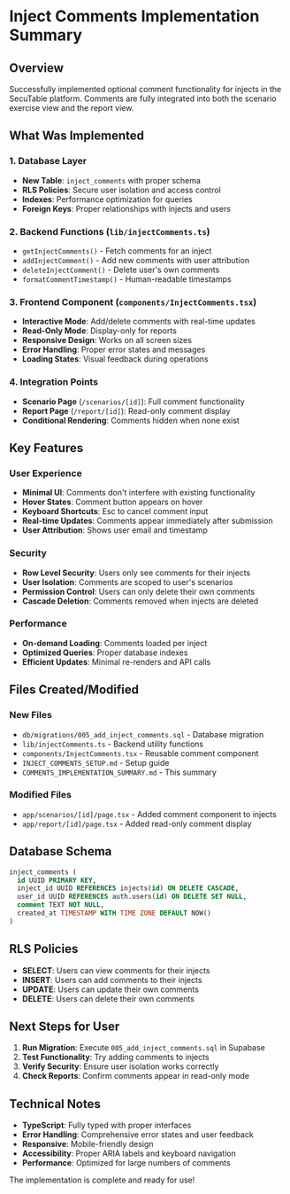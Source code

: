 # Inject Comments Implementation Summary

## Overview
Successfully implemented optional comment functionality for injects in the SecuTable platform. Comments are fully integrated into both the scenario exercise view and the report view.

## What Was Implemented

### 1. Database Layer
- **New Table**: `inject_comments` with proper schema
- **RLS Policies**: Secure user isolation and access control
- **Indexes**: Performance optimization for queries
- **Foreign Keys**: Proper relationships with injects and users

### 2. Backend Functions (`lib/injectComments.ts`)
- `getInjectComments()` - Fetch comments for an inject
- `addInjectComment()` - Add new comments with user attribution
- `deleteInjectComment()` - Delete user's own comments
- `formatCommentTimestamp()` - Human-readable timestamps

### 3. Frontend Component (`components/InjectComments.tsx`)
- **Interactive Mode**: Add/delete comments with real-time updates
- **Read-Only Mode**: Display-only for reports
- **Responsive Design**: Works on all screen sizes
- **Error Handling**: Proper error states and messages
- **Loading States**: Visual feedback during operations

### 4. Integration Points
- **Scenario Page** (`/scenarios/[id]`): Full comment functionality
- **Report Page** (`/report/[id]`): Read-only comment display
- **Conditional Rendering**: Comments hidden when none exist

## Key Features

### User Experience
- **Minimal UI**: Comments don't interfere with existing functionality
- **Hover States**: Comment button appears on hover
- **Keyboard Shortcuts**: Esc to cancel comment input
- **Real-time Updates**: Comments appear immediately after submission
- **User Attribution**: Shows user email and timestamp

### Security
- **Row Level Security**: Users only see comments for their injects
- **User Isolation**: Comments are scoped to user's scenarios
- **Permission Control**: Users can only delete their own comments
- **Cascade Deletion**: Comments removed when injects are deleted

### Performance
- **On-demand Loading**: Comments loaded per inject
- **Optimized Queries**: Proper database indexes
- **Efficient Updates**: Minimal re-renders and API calls

## Files Created/Modified

### New Files
- `db/migrations/005_add_inject_comments.sql` - Database migration
- `lib/injectComments.ts` - Backend utility functions
- `components/InjectComments.tsx` - Reusable comment component
- `INJECT_COMMENTS_SETUP.md` - Setup guide
- `COMMENTS_IMPLEMENTATION_SUMMARY.md` - This summary

### Modified Files
- `app/scenarios/[id]/page.tsx` - Added comment component to injects
- `app/report/[id]/page.tsx` - Added read-only comment display

## Database Schema
```sql
inject_comments (
  id UUID PRIMARY KEY,
  inject_id UUID REFERENCES injects(id) ON DELETE CASCADE,
  user_id UUID REFERENCES auth.users(id) ON DELETE SET NULL,
  comment TEXT NOT NULL,
  created_at TIMESTAMP WITH TIME ZONE DEFAULT NOW()
)
```

## RLS Policies
- **SELECT**: Users can view comments for their injects
- **INSERT**: Users can add comments to their injects
- **UPDATE**: Users can update their own comments
- **DELETE**: Users can delete their own comments

## Next Steps for User
1. **Run Migration**: Execute `005_add_inject_comments.sql` in Supabase
2. **Test Functionality**: Try adding comments to injects
3. **Verify Security**: Ensure user isolation works correctly
4. **Check Reports**: Confirm comments appear in read-only mode

## Technical Notes
- **TypeScript**: Fully typed with proper interfaces
- **Error Handling**: Comprehensive error states and user feedback
- **Responsive**: Mobile-friendly design
- **Accessibility**: Proper ARIA labels and keyboard navigation
- **Performance**: Optimized for large numbers of comments

The implementation is complete and ready for use! 